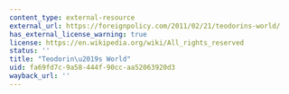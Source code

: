```yaml
---
content_type: external-resource
external_url: https://foreignpolicy.com/2011/02/21/teodorins-world/
has_external_license_warning: true
license: https://en.wikipedia.org/wiki/All_rights_reserved
status: ''
title: "Teodorin\u2019s World"
uid: fa69fd7c-9a58-444f-90cc-aa52063920d3
wayback_url: ''
---
```


